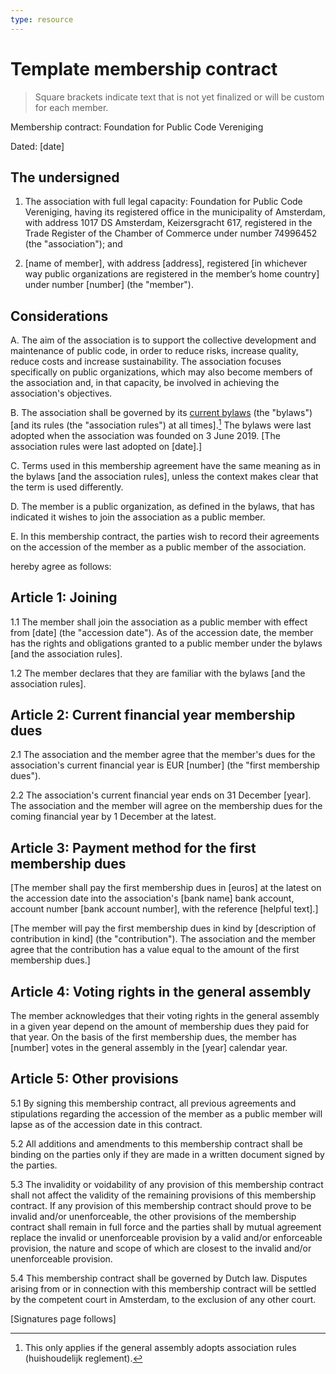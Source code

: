 ```yaml
---
type: resource
---
```


# Template membership contract

> Square brackets indicate text that is not yet finalized or will be custom for each member.

Membership contract: Foundation for Public Code Vereniging

Dated:  [date]

## The undersigned

1. The association with full legal capacity: Foundation for Public Code Vereniging, having its registered office in the municipality of Amsterdam, with address 1017 DS Amsterdam, Keizersgracht 617, registered in the Trade Register of the Chamber of Commerce under number 74996452 (the "association"); and

2. [name of member], with address [address], registered [in whichever way public organizations are registered in the member’s home country] under number [number] (the "member").

## Considerations

A. The aim of the association is to support the collective development and maintenance of public code, in order to reduce risks, increase quality, reduce costs and increase sustainability. The association focuses specifically on public organizations, which may also become members of the association and, in that capacity, be involved in achieving the association's objectives.

B. The association shall be governed by its [current bylaws](../../organization/articles-of-association.md) (the "bylaws") [and its rules (the "association rules") at all times].[^1] The bylaws were last adopted when the association was founded on 3 June 2019. [The association rules were last adopted on [date].]

C. Terms used in this membership agreement have the same meaning as in the bylaws [and the association rules], unless the context makes clear that the term is used differently.

D. The member is a public organization, as defined in the bylaws, that has indicated it wishes to join the association as a public member.

E. In this membership contract, the parties wish to record their agreements on the accession of the member as a public member of the association.

hereby agree as follows:

## Article 1: Joining

1.1    The member shall join the association as a public member with effect from [date] (the "accession date"). As of the accession date, the member has the rights and obligations granted to a public member under the bylaws [and the association rules].

1.2    The member declares that they are familiar with the bylaws [and the association rules].

## Article 2: Current financial year membership dues

2.1 The association and the member agree that the member's dues for the association's current financial year is EUR [number] (the "first membership dues").

2.2 The association's current financial year ends on 31 December [year]. The association and the member will agree on the membership dues for the coming financial year by 1 December at the latest.

## Article 3: Payment method for the first membership dues

[The member shall pay the first membership dues in [euros] at the latest on the accession date into the association's [bank name] bank account, account number [bank account number], with the reference [helpful text].]

[The member will pay the first membership dues in kind by [description of contribution in kind] (the "contribution"). The association and the member agree that the contribution has a value equal to the amount of the first membership dues.]

## Article 4: Voting rights in the general assembly

The member acknowledges that their voting rights in the general assembly in a given year depend on the amount of membership dues they paid for that year. On the basis of the first membership dues, the member has [number] votes in the general assembly in the [year] calendar year.

## Article 5: Other provisions

5.1 By signing this membership contract, all previous agreements and stipulations regarding the accession of the member as a public member will lapse as of the accession date in this contract.

5.2 All additions and amendments to this membership contract shall be binding on the parties only if they are made in a written document signed by the parties.

5.3 The invalidity or voidability of any provision of this membership contract shall not affect the validity of the remaining provisions of this membership contract. If any provision of this membership contract should prove to be invalid and/or unenforceable, the other provisions of the membership contract shall remain in full force and the parties shall by mutual agreement replace the invalid or unenforceable provision by a valid and/or enforceable provision, the nature and scope of which are closest to the invalid and/or unenforceable provision.

5.4 This membership contract shall be governed by Dutch law. Disputes arising from or in connection with this membership contract will be settled by the competent court in Amsterdam, to the exclusion of any other court.

[Signatures page follows]

[^1]: This only applies if the general assembly adopts association rules (huishoudelijk reglement).
